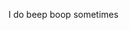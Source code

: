 I do beep boop sometimes

<!---
Nyahlco/Nyahlco is a ✨ special ✨ repository because its `README.md` (this file) appears on your GitHub profile.
You can click the Preview link to take a look at your changes.
--->
